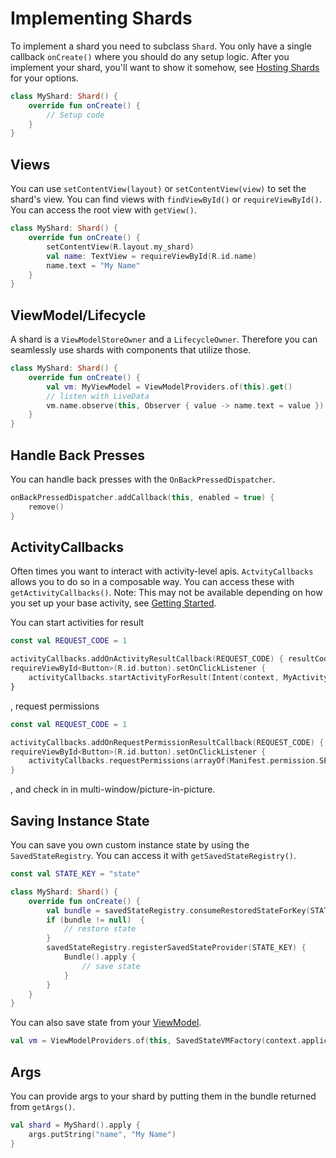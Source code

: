 # Implementing Shards 

To implement a shard you need to subclass `Shard`. You only have a single callback `onCreate()` 
where you should do any setup logic. After you implement your shard, you'll want to show it somehow,
see [Hosting Shards](/docs/hosting-shards.md) for your options.

```kotlin
class MyShard: Shard() {
    override fun onCreate() {
        // Setup code
    }
}
```

## Views

You can use `setContentView(layout)` or `setContentView(view)` to set the shard's view. You can find 
views with `findViewById()` or `requireViewById()`. You can access the root view with `getView()`.

```kotlin
class MyShard: Shard() {
    override fun onCreate() {
        setContentView(R.layout.my_shard)
        val name: TextView = requireViewById(R.id.name)
        name.text = "My Name"
    }
}
```

## ViewModel/Lifecycle

A shard is a `ViewModelStoreOwner` and a `LifecycleOwner`. Therefore you can seamlessly use shards
with components that utilize those.

```kotlin
class MyShard: Shard() {
    override fun onCreate() {
        val vm: MyViewModel = ViewModelProviders.of(this).get()
        // listen with LiveData
        vm.name.observe(this, Observer { value -> name.text = value })
    }
}
```

## Handle Back Presses

You can handle back presses with the `OnBackPressedDispatcher`.

```kotlin
onBackPressedDispatcher.addCallback(this, enabled = true) {
    remove()
}
```

## ActivityCallbacks

Often times you want to interact with activity-level apis. `ActvityCallbacks` allows you to do so in
a composable way. You can access these with `getActivityCallbacks()`. Note: This may not be 
available depending on how you set up your base activity, see
[Getting Started](/docs/getting-started.md).

You can start activities for result

```kotlin
const val REQUEST_CODE = 1

activityCallbacks.addOnActivityResultCallback(REQUEST_CODE) { resultCode, data -> }
requireViewById<Button>(R.id.button).setOnClickListener {
    activityCallbacks.startActivityForResult(Intent(context, MyActivity::class.java), REQUEST_CODE)
}
```

, request permissions

```kotlin
const val REQUEST_CODE = 1

activityCallbacks.addOnRequestPermissionResultCallback(REQUEST_CODE) { permissions, grantResults -> }
requireViewById<Button>(R.id.button).setOnClickListener {
    activityCallbacks.requestPermissions(arrayOf(Manifest.permission.SEND_SMD), REQUEST_CODE)
}
```

, and check in in multi-window/picture-in-picture.

## Saving Instance State

You can save you own custom instance state by using the `SavedStateRegistry`. You can access it with
`getSavedStateRegistry()`.

```kotlin
const val STATE_KEY = "state"

class MyShard: Shard() {
    override fun onCreate() {
        val bundle = savedStateRegistry.consumeRestoredStateForKey(STATE_KEY)
        if (bundle != null)  {
            // restore state
        }
        savedStateRegistry.registerSavedStateProvider(STATE_KEY) {
            Bundle().apply {
                // save state
            }
        }
    }
}
```

You can also save state from your [ViewModel](https://developer.android.com/topic/libraries/architecture/viewmodel-savedstate).

```kotlin
val vm = ViewModelProviders.of(this, SavedStateVMFactory(context.applicationContext as Application, this, args)).get<MyViewModel>()
```

## Args

You can provide args to your shard by putting them in the bundle returned from `getArgs()`.

```kotlin
val shard = MyShard().apply {
    args.putString("name", "My Name")
}
```
